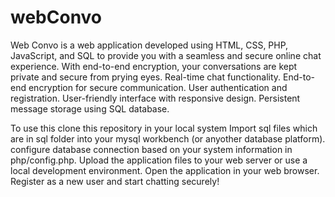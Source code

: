 # webConvo
Web Convo is a web application developed using HTML, CSS, PHP, JavaScript, and SQL to provide you with a seamless and secure online chat experience. With end-to-end encryption, your conversations are kept private and secure from prying eyes.
Real-time chat functionality.
End-to-end encryption for secure communication.
User authentication and registration.
User-friendly interface with responsive design.
Persistent message storage using SQL database.

To use this clone this repository in your local system
Import sql files which are in sql folder into your mysql workbench (or anyother database platform).
configure database connection based on your system information in php/config.php.
Upload the application files to your web server or use a local development environment.
Open the application in your web browser.
Register as a new user and start chatting securely!
